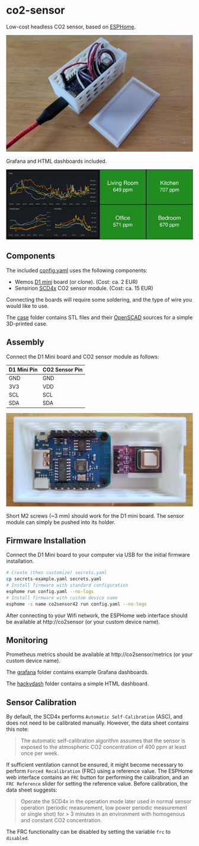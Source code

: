 # co2-sensor

Low-cost headless CO2 sensor, based on [ESPHome](https://esphome.io/).

![Photo of an assembled CO2 sensor with the lid removed, powered by USB-C cable](build.jpg)

Grafana and HTML dashboards included.

![Screenshots of Grafana and HTML dashboards](dashboards.png)

## Components

The included [config.yaml](config.yaml) uses the following components:

- Wemos [D1 mini][] board (or clone). (Cost: ca. 2 EUR)
- Sensirion [SCD4x][] CO2 sensor module. (Cost: ca. 15 EUR)

Connecting the boards will require some soldering, and the type of wire you would like to use.

The [case](case) folder contains STL files and their [OpenSCAD][] sources for a simple 3D-printed case.

[d1 mini]: https://www.wemos.cc/en/latest/d1/d1_mini.html
[openscad]: https://openscad.org/
[scd4x]: https://developer.sensirion.com/sensirion-products/scd4x-co2-sensors/

## Assembly

Connect the D1 Mini board and CO2 sensor module as follows:

| D1 Mini Pin | CO2 Sensor Pin |
| --- | --- |
| GND | GND |
| 3V3 | VDD |
| SCL | SCL |
| SDA | SDA |

![Photo of both boards mounted in a 3D-printed case](assembly.jpg)

Short M2 screws (~3 mm) should work for the D1 mini board. The sensor module can simply be pushed into its holder.

## Firmware Installation

Connect the D1 Mini board to your computer via USB for the initial firmware installation.

```bash
# Create (then customize) secrets.yaml
cp secrets-example.yaml secrets.yaml
# Install firmware with standard configuration
esphome run config.yaml --no-logs
# Install firmware with custom device name
esphome -s name co2sensor42 run config.yaml --no-logs
```

After connecting to your Wifi network, the ESPHome web interface should be available at http://co2sensor (or your custom device name).

## Monitoring

Prometheus metrics should be available at http://co2sensor/metrics (or your custom device name).

The [grafana](grafana) folder contains example Grafana dashboards.

The [hackydash](hackydash) folder contains a simple HTML dashboard.

## Sensor Calibration

By default, the SCD4x performs `Automatic Self-Calibration` (ASC), and does not need to be calibrated manually. However, the data sheet contains this note:

> The automatic self-calibration algorithm assumes that the sensor is exposed to the atmospheric CO2 concentration of 400 ppm at least once per week.

If sufficient ventilation cannot be ensured, it might become necessary to perform `Forced Recalibration` (FRC) using a reference value. The ESPHome web interface contains an `FRC` button for performing the calibration, and an `FRC Reference` slider for setting the reference value. Before calibration, the data sheet suggests:

> Operate the SCD4x in the operation mode later used in normal sensor operation (periodic measurement, low power periodic measurement or single shot) for > 3 minutes in an environment with homogenous and constant CO2 concentration.

The FRC functionality can be disabled by setting the variable `frc` to `disabled`.
